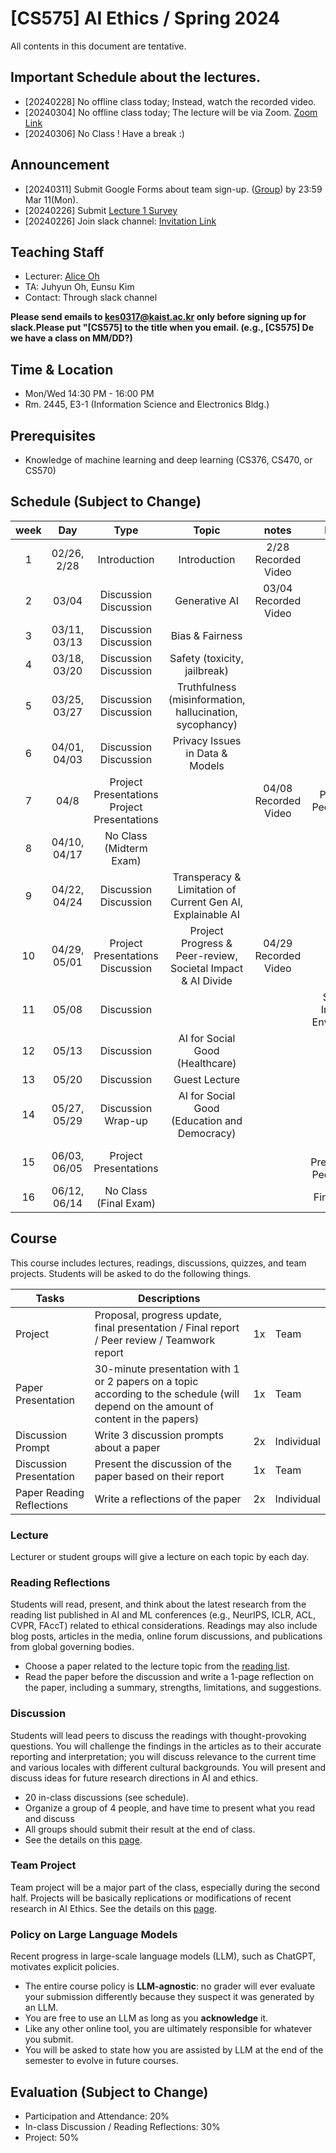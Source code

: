 # [CS575] AI Ethics / Spring 2024

All contents in this document are tentative.
## Important Schedule about the lectures.
* [20240228] No offline class today; Instead, watch the recorded video.
* [20240304] No offline class today; The lecture will be via Zoom. [Zoom Link](https://kaist.zoom.us/my/aliceatkaist)
* [20240306] No Class ! Have a break :) 
## Announcement
* [20240311] Submit Google Forms about team sign-up. ([Group](https://forms.gle/vSgkkBsX1LZ7PE3o8)) by 23:59 Mar 11(Mon).
* [20240226] Submit [Lecture 1 Survey](https://forms.gle/yTDHjoiphBSdQEwr8)
* [20240226] Join slack channel: [Invitation Link](https://join.slack.com/t/cs575-2023-spring/shared_invite/zt-1pzkxd0qs-IMcnopU~o4u4DpwzhcXIVw)

## Teaching Staff
* Lecturer: [Alice Oh](https://aliceoh9.github.io)
* TA: Juhyun Oh, Eunsu Kim
* Contact: Through slack channel

**Please send emails to kes0317@kaist.ac.kr only before signing up for slack.Please put "[CS575] to the title when you email. (e.g., [CS575] De we have a class on MM/DD?)**

## Time & Location
* Mon/Wed 14:30 PM - 16:00 PM
* Rm. 2445, E3-1 (Information Science and Electronics Bldg.)

## Prerequisites
* Knowledge of machine learning and deep learning (CS376, CS470, or CS570)

## Schedule (Subject to Change)

|  week |                    Day                    |                Type             |                      Topic                    |      notes     |           Project          |
|:-----:|:-----------------------------------------:|:-------------------------------:|:---------------------------------------------:|:--------------:|:--------------------------:|
|   1   | 02/26, 2/28                               | Introduction                    | Introduction                                   | 2/28 Recorded Video | |
|   2   | 03/04                                     | Discussion <br/> Discussion     | Generative AI |03/04 Recorded Video | |
|   3   | 03/11, 03/13                              | Discussion  <br/> Discussion    | Bias & Fairness | | |
|   4   | 03/18, 03/20                              | Discussion  <br/> Discussion    | Safety (toxicity, jailbreak)      | | |
|   5   | 03/25, 03/27                              | Discussion  <br/> Discussion    | Truthfulness (misinformation, hallucination, sycophancy)        | | |
|   6   | 04/01, 04/03                              | Discussion  <br/> Discussion    | Privacy Issues in Data & Models                             | | |
|   7   | 04/8                                      | Project Presentations <br/> Project Presentations | |04/08 Recorded Video | Proposal, Peer-review |
|   8   | 04/10, 04/17                              | No Class (Midterm Exam) | | | |
|   9   | 04/22, 04/24                              | Discussion  <br/> Discussion    | Transperacy & Limitation of Current Gen AI, Explainable AI | | |
|   10  | 04/29, 05/01                              | Project Presentations  <br/> Discussion    | Project Progress & Peer-review, Societal Impact & AI Divide |04/29 Recorded Video | |
|   11  | 05/08                                     | Discussion    | | | Societal Impact & Environment |
|   12  | 05/13                                     | Discussion     | AI for Social Good (Healthcare)| | |
|   13  | 05/20                                     | Discussion   | Guest Lecture  | | |
|   14  | 05/27, 05/29                              | Discussion     <br/> Wrap-up       |AI for Social Good (Education and Democracy)	| | |
|   15  | 06/03, 06/05                              | Project Presentations | | | Final Presentation, Peer-review|
|   16  | 06/12, 06/14                              | No Class (Final Exam)     |                           | | Final Report |

## Course
This course includes lectures, readings, discussions, quizzes, and team projects.
Students will be asked to do the following things.

| Tasks                     | Descriptions                                                                                                                                                 |             |            |
|---------------------------|--------------------------------------------------------------------------------------------------------------------------------------------------------------|-------------|------------|
| Project                   | Proposal, progress update, final presentation / Final report / Peer review / Teamwork report | 1x          | Team       |
| Paper Presentation        | 30-minute presentation with 1 or 2 papers on a topic according to the schedule (will depend on the amount of content in the papers) | 1x          | Team       |
| Discussion Prompt         | Write 3 discussion prompts about a paper                                                                                                | 2x          | Individual |
| Discussion Presentation   | Present the discussion of the paper based on their report                                                                                | 1x          | Team       |
| Paper Reading Reflections | Write a reflections of the paper                                                                                                          | 2x          | Individual |

### Lecture
Lecturer or student groups will give a lecture on each topic by each day.

### Reading Reflections
Students will read, present, and think about the latest research from the reading list published in AI and ML conferences (e.g., NeurIPS, ICLR, ACL, CVPR, FAccT) related to ethical considerations.
Readings may also include blog posts, articles in the media, online forum discussions, and publications from global governing bodies.
* Choose a paper related to the lecture topic from the [reading list](https://docs.google.com/spreadsheets/d/1xi2Z7hNtFZtil06slEcVAPT-QZEp4g-s/edit?usp=sharing&ouid=101739498740245968759&rtpof=true&sd=true).
* Read the paper before the discussion and write a 1-page reflection on the paper, including a summary, strengths, limitations, and suggestions.

### Discussion
Students will lead peers to discuss the readings with thought-provoking questions.
You will challenge the findings in the articles as to their accurate reporting and interpretation; you will discuss relevance to the current time and various locales with different cultural backgrounds.
You will present and discuss ideas for future research directions in AI and ethics.
* 20 in-class discussions (see schedule).
* Organize a group of 4 people, and have time to present what you read and discuss
* All groups should submit their result at the end of class.
* See the details on this [page](https://uilab-kaist.github.io/cs575-ethics-spring-2024/discussion).

### Team Project
Team project will be a major part of the class, especially during the second half.
Projects will be basically replications or modifications of recent research in AI Ethics.
See the details on this [page](https://uilab-kaist.github.io/cs575-ethics-spring-2024/project).

### Policy on Large Language Models
Recent progress in large-scale language models (LLM), such as ChatGPT, motivates explicit policies.
* The entire course policy is **LLM-agnostic**: no grader will ever evaluate your submission differently because they suspect it was generated by an LLM.
* You are free to use an LLM as long as you **acknowledge** it.
* Like any other online tool, you are ultimately responsible for whatever you submit.
* You will be asked to state how you are assisted by LLM at the end of the semester to evolve in future courses.

## Evaluation (Subject to Change)
* Participation and Attendance: 20%
* In-class Discussion / Reading Reflections: 30%
* Project: 50%

